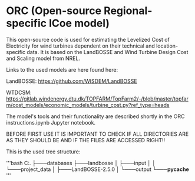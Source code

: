 # ORC (Open-source Regional-specific lCoe model)

This open-source code is used for estimating the Levelized Cost of Electricity for wind turbines dependent on their technical and location-specific data. It is based on the LandBOSSE and Wind Turbine Design Cost and Scaling model from NREL. 

Links to the used models are here found here:

LandBOSSE: https://github.com/WISDEM/LandBOSSE

WTDCSM: https://gitlab.windenergy.dtu.dk/TOPFARM/TopFarm2/-/blob/master/topfarm/cost_models/economic_models/turbine_cost.py?ref_type=heads

The model's tools and their functionality are described shortly in the ORC instructions.ipynb Jupyter notebook. 

BEFORE FIRST USE IT IS IMPORTANT TO CHECK IF ALL DIRECTORIES ARE AS THEY SHOULD BE AND IF THE FILES ARE ACCESSED RIGHT!!

This is the used tree structure:

'''bash
C:.
├───databases
├───landbosse
│   ├───input
│   │   └───project_data
│   ├───LandBOSSE-2.5.0
│   └───output
└───__pycache__
'''

